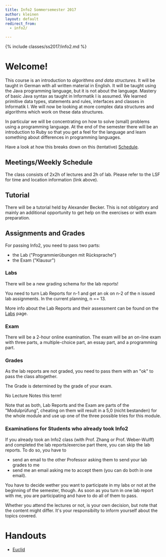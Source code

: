 ```yaml
---
title: Info2 Sommersemester 2017
author: kleinen
layout: default
redirect_from:
  - info2/

---
```


{% include classes/ss2017/info2.md %}

# Welcome!

This course is an introduction to *algorithms and data structures*. It will be taught in German with all written material in English. It will be taught using the Java programming language, but it is not about the language. Mastery of basic Java syntax as taught in Informatik I is assumed. We learned primitive data types, statements and rules, interfaces and classes in Informatik I. We will now be looking at more complex data structures and algorithms which work on these data structures.

In particular we will be concentrating on how to solve (small) problems using a programming language. At the end of the semester there will be an introduction to
Ruby so that you get a feel for the language and learn something about differences in programming languages.

Have a look at how this breaks down on this (tentative) [Schedule](schedule).

## Meetings/Weekly Schedule

The class consists of 2x2h of lectures and 2h of lab. Please refer to the LSF for time and location information (link above).

## Tutorial

There will be a tutorial held by Alexander Becker. This is not obligatory and mainly an additional opportunity to get help on the exercises or with exam preparation.

## Assignments and Grades

For passing Info2, you need to pass two parts:

- the Lab ("Programmierübungen mit Rücksprache")
- the Exam ("Klausur")

### Labs
There will be a new grading schema for the lab reports!

You need to turn Lab Reports for n-1 and get an ok on n-2 of the n issued lab assignments. In the current planning, n == 13.

More info about the Lab Reports and their assessment can be found on the [Labs](labs) page.

### Exam

There will be a 2-hour online examination. The exam will be an on-line exam with three parts, a multiple-choice part, an essay part, and a programming part.

### Grades

As the lab reports are not graded, you need to pass them with an "ok" to pass the class altogether.

The Grade is determined by the grade of your exam.

No Lecture Notes this term!

Note that as both, Lab Reports and the Exam are parts of the "Modulprüfung", cheating on them will result in a 5,0 (nicht bestanden) for the whole module and use up one of the three possible tries for this module.

### Examinations for Students who already took Info2

If you already took an Info2 class (with Prof. Zhang or Prof. Weber-Wulff) and completed the lab reports/exercise part there, you can skip the lab reports. To do so, you have to
- send an email to the other Professor asking them to send your lab grades to me
- send me an email asking me to accept them (you can do both in one email).

You have to decide wether you want to participate in my labs or not at the beginning of the semester, though. As soon as you turn in one lab report with me, you are participating and have to do all of them to pass.

Whether you attend the lectures or not, is your own decision, but note that the content might differ. It's your responsibilty to inform yourself about the topics covered.

# Handouts

* [Euclid](handouts/euclid)
